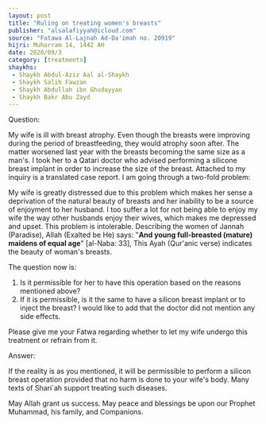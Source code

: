 ```yaml
---
layout: post
title: "Ruling on treating women's breasts"
publisher: "alsalafiyyah@icloud.com"
source: "Fatawa Al-Lajnah Ad-Da'imah no. 20919"
hijri: Muharram 14, 1442 AH
date: 2020/09/3
category: [treatments]
shaykhs: 
 - Shaykh Abdul-Aziz Aal al-Shaykh
 - Shaykh Salih Fawzan
 - Shaykh Abdullah ibn Ghudayyan
 - Shaykh Bakr Abu Zayd
---
```


Question:

My wife is ill with breast atrophy. Even though the breasts were improving during the period of breastfeeding, they would atrophy soon after. The matter worsened last year with the breasts becoming the same size as a man's. I took her to a Qatari doctor who advised performing a silicone breast implant in order to increase the size of the breast. Attached to my inquiry is a translated case report. I am going through a two-fold problem:

My wife is greatly distressed due to this problem which makes her sense a deprivation of the natural beauty of breasts and her inability to be a source of enjoyment to her husband. I too suffer a lot for not being able to enjoy my wife the way other husbands enjoy their wives, which makes me depressed and upset. This problem is intolerable. Describing the women of Jannah (Paradise), Allah (Exalted be He) says: "**And young full-breasted (mature) maidens of equal age**" [al-Naba: 33], This Ayah (Qur'anic verse) indicates the beauty of woman's breasts.

The question now is:
1. Is it permissible for her to have this operation based on the reasons mentioned above?
2. If it is permissible, is it the same to have a silicon breast implant or to inject the breast? I would like to add that the doctor did not mention any side effects. 

Please give me your Fatwa regarding whether to let my wife undergo this treatment or refrain from it. 

Answer:

If the reality is as you mentioned, it will be permissible to perform a silicon breast operation provided that no harm is done to your wife's body. Many texts of Shari`ah support treating such diseases.

May Allah grant us success. May peace and blessings be upon our Prophet Muhammad, his family, and Companions. 
